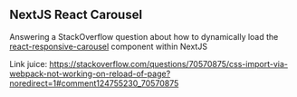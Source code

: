 ## NextJS React Carousel

Answering a StackOverflow question about how to dynamically load the [react-responsive-carousel](https://www.npmjs.com/package/react-responsive-carousel) component within NextJS

Link juice: https://stackoverflow.com/questions/70570875/css-import-via-webpack-not-working-on-reload-of-page?noredirect=1#comment124755230_70570875
